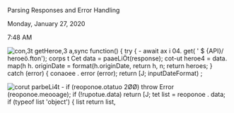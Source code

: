 Parsing Responses and Error Handling

Monday, January 27, 2020

7:48 AM

![con,3t getHeroe,3 a,sync function() { try { - await ax i 04. get( \' \$ {API}/ heroeö.fton\'); corps t Cet data = paaeLiÖt(response); cot-ut heroe4 = data. map(h h. originDate = format(h.originDate, return h, n; return heroes; } catch (error) { conaoee . error (error); return \[J; inputDateFormat) ; ](004_Parsing_Responses_and_Error_Handling_000.png)

![corut parbeLi4t - if (reoponoe.otatuo 2ØØ) throw Error (reoponoe.meooage); if (!rupotue.data) return \[J; tet list = reoponoe . data; if (typeof list \'object\') { list return list, ](004_Parsing_Responses_and_Error_Handling_001.png)
